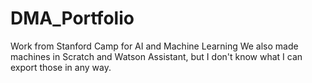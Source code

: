 # DMA_Portfolio
Work from Stanford Camp for AI and Machine Learning
We also made machines in Scratch and Watson Assistant, but I don't know what I can export those in any way. 
